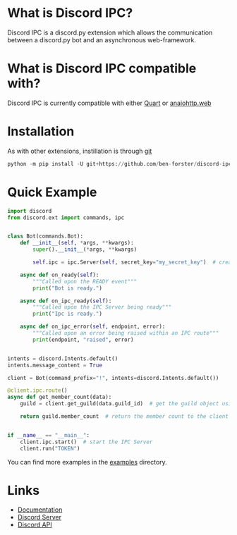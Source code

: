 # What is Discord IPC?
Discord IPC is a discord.py extension which allows the communication between a discord.py bot and an asynchronous web-framework.

# What is Discord IPC compatible with?
Discord IPC is currently compatible with either [Quart](https://github.com/pallets/quart) or [anaiohttp.web](https://github.com/aio-libs/aiohttp)

# Installation
As with other extensions, instillation is through [git](https://git-scm.com/)
```py
python -m pip install -U git+https://github.com/ben-forster/discord-ipc
```

# Quick Example
```py
import discord
from discord.ext import commands, ipc


class Bot(commands.Bot):
    def __init__(self, *args, **kwargs):
        super().__init__(*args, **kwargs)

        self.ipc = ipc.Server(self, secret_key="my_secret_key")  # create our IPC Server

    async def on_ready(self):
        """Called upon the READY event"""
        print("Bot is ready.")

    async def on_ipc_ready(self):
        """Called upon the IPC Server being ready"""
        print("Ipc is ready.")

    async def on_ipc_error(self, endpoint, error):
        """Called upon an error being raised within an IPC route"""
        print(endpoint, "raised", error)


intents = discord.Intents.default()
intents.message_content = True

client = Bot(command_prefix="!", intents=discord.Intents.default())

@client.ipc.route()
async def get_member_count(data):
    guild = client.get_guild(data.guild_id)  # get the guild object using parsed guild_id

    return guild.member_count  # return the member count to the client


if __name__ == "__main__":
    client.ipc.start()  # start the IPC Server
    client.run("TOKEN")
 ```   
You can find more examples in the [examples](https://github.com/ben-forster/discord-ipc/tree/main/examples) directory.

# Links
- [Documentation](https://discord-ipc.readthedocs.io/en/latest/)
- [Discord Server](https://discord.gg/Zcjg8AW4ga)
- [Discord API](https://discord.com/developers/docs/getting-started)
